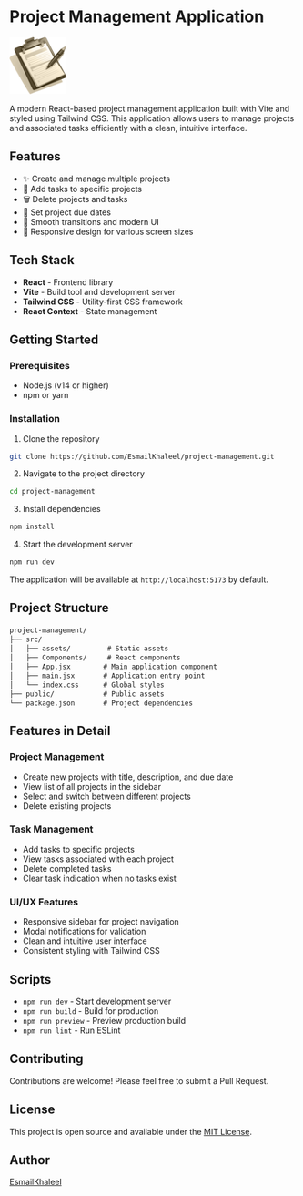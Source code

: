# Project Management Application

<img src="src/assets/note.png" alt="Project Icon" width="100" height="100">

A modern React-based project management application built with Vite and styled using Tailwind CSS. This application allows users to manage projects and associated tasks efficiently with a clean, intuitive interface.

## Features

- ✨ Create and manage multiple projects
- 📝 Add tasks to specific projects
- 🗑️ Delete projects and tasks
- 📅 Set project due dates
- 💫 Smooth transitions and modern UI
- 📱 Responsive design for various screen sizes

## Tech Stack

- **React** - Frontend library
- **Vite** - Build tool and development server
- **Tailwind CSS** - Utility-first CSS framework
- **React Context** - State management

## Getting Started

### Prerequisites

- Node.js (v14 or higher)
- npm or yarn

### Installation

1. Clone the repository
```bash
git clone https://github.com/EsmailKhaleel/project-management.git
```

2. Navigate to the project directory
```bash
cd project-management
```

3. Install dependencies
```bash
npm install
```

4. Start the development server
```bash
npm run dev
```

The application will be available at `http://localhost:5173` by default.

## Project Structure

```
project-management/
├── src/
│   ├── assets/         # Static assets
│   ├── Components/     # React components
│   ├── App.jsx        # Main application component
│   ├── main.jsx       # Application entry point
│   └── index.css      # Global styles
├── public/            # Public assets
└── package.json       # Project dependencies
```

## Features in Detail

### Project Management
- Create new projects with title, description, and due date
- View list of all projects in the sidebar
- Select and switch between different projects
- Delete existing projects

### Task Management
- Add tasks to specific projects
- View tasks associated with each project
- Delete completed tasks
- Clear task indication when no tasks exist

### UI/UX Features
- Responsive sidebar for project navigation
- Modal notifications for validation
- Clean and intuitive user interface
- Consistent styling with Tailwind CSS

## Scripts

- `npm run dev` - Start development server
- `npm run build` - Build for production
- `npm run preview` - Preview production build
- `npm run lint` - Run ESLint

## Contributing

Contributions are welcome! Please feel free to submit a Pull Request.

## License

This project is open source and available under the [MIT License](LICENSE).

## Author

[EsmailKhaleel](https://github.com/EsmailKhaleel)
